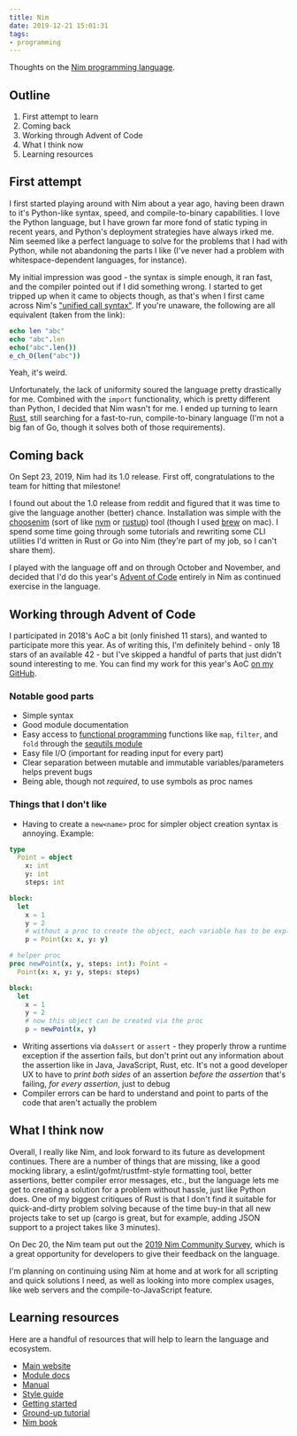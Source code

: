 ```yaml
---
title: Nim
date: 2019-12-21 15:01:31
tags:
- programming
---
```


Thoughts on the [Nim programming language](https://nim-lang.org).

<!-- more -->

## Outline

1. First attempt to learn
1. Coming back
1. Working through Advent of Code
1. What I think now
1. Learning resources

## First attempt

I first started playing around with Nim about a year ago, having been drawn to it's Python-like syntax, speed, and compile-to-binary capabilities. I love the Python language, but I have grown far more fond of static typing in recent years, and Python's deployment strategies have always irked me. Nim seemed like a perfect language to solve for the problems that I had with Python, while not abandoning the parts I like (I've never had a problem with whitespace-dependent languages, for instance).

My initial impression was good - the syntax is simple enough, it ran fast, and the compiler pointed out if I did something wrong. I started to get tripped up when it came to objects though, as that's when I first came across Nim's ["unified call syntax"](https://nim-lang.org/docs/manual.html#procedures-method-call-syntax). If you're unaware, the following are all equivalent (taken from the link):

```nim
echo len "abc"
echo "abc".len
echo("abc".len())
e_ch_O(len("abc"))
```

Yeah, it's weird.

Unfortunately, the lack of uniformity soured the language pretty drastically for me. Combined with the `import` functionality, which is pretty different than Python, I decided that Nim wasn't for me. I ended up turning to learn [Rust](https://www.rust-lang.org/), still searching for a fast-to-run, compile-to-binary language (I'm not a big fan of Go, though it solves both of those requirements).

## Coming back

On Sept 23, 2019, Nim had its 1.0 release. First off, congratulations to the team for hitting that milestone!

I found out about the 1.0 release from reddit and figured that it was time to give the language another (better) chance. Installation was simple with the [choosenim](https://nim-lang.org/install_unix.html) (sort of like [nvm](https://github.com/nvm-sh/nvm) or [rustup](https://rustup.rs/)) tool (though I used [brew](https://brew.sh/) on mac). I spend some time going through some tutorials and rewriting some CLI utilities I'd written in Rust or Go into Nim (they're part of my job, so I can't share them).

I played with the language off and on through October and November, and decided that I'd do this year's [Advent of Code](https://adventofcode.com/) entirely in Nim as continued exercise in the language.

## Working through Advent of Code

I participated in 2018's AoC a bit (only finished 11 stars), and wanted to participate more this year. As of writing this, I'm definitely behind - only 18 stars of an available 42 - but I've skipped a handful of parts that just didn't sound interesting to me. You can find my work for this year's AoC [on my GitHub](https://github.com/celeo/advent2019).

### Notable good parts

* Simple syntax
* Good module documentation
* Easy access to [functional programming](https://en.wikipedia.org/wiki/Functional_programming) functions like `map`, `filter`, and `fold` through the [sequtils module](https://nim-lang.github.io/Nim/sequtils.html)
* Easy file I/O (important for reading input for every part)
* Clear separation between mutable and immutable variables/parameters helps prevent bugs
* Being able, though not _required_, to use symbols as proc names

### Things that I don't like

* Having to create a `new<name>` proc for simpler object creation syntax is annoying. Example:

```nim
type
  Point = object
    x: int
    y: int
    steps: int

block:
  let
    x = 1
    y = 2
    # without a proc to create the object, each variable has to be explicitly assigned
    p = Point(x: x, y: y)

# helper proc
proc newPoint(x, y, steps: int): Point =
  Point(x: x, y: y, steps: steps)

block:
  let
    x = 1
    y = 2
    # now this object can be created via the proc
    p = newPoint(x, y)
```

* Writing assertions via `doAssert` or `assert` - they properly throw a runtime exception if the assertion fails, but don't print out any information about the assertion like in Java, JavaScript, Rust, etc. It's not a good developer UX to have to _print both sides_ of an assertion _before the assertion_ that's failing, _for every assertion_, just to debug
* Compiler errors can be hard to understand and point to parts of the code that aren't actually the problem

## What I think now

Overall, I really like Nim, and look forward to its future as development continues. There are a number of things that are missing, like a good mocking library, a eslint/gofmt/rustfmt-style formatting tool, better assertions, better compiler error messages, etc., but the language lets me get to creating a solution for a problem without hassle, just like Python does. One of my biggest critiques of Rust is that I don't find it suitable for quick-and-dirty problem solving because of the time buy-in that all new projects take to set up (cargo is great, but for example, adding JSON support to a project takes like 3 minutes).

On Dec 20, the Nim team put out the [2019 Nim Community Survey](https://nim-lang.org/blog/2019/12/20/community-survey-2019.html), which is a great opportunity for developers to give their feedback on the language.

I'm planning on continuing using Nim at home and at work for all scripting and quick solutions I need, as well as looking into more complex usages, like web servers and the compile-to-JavaScript feature.

## Learning resources

Here are a handful of resources that will help to learn the language and ecosystem.

* [Main website](https://nim-lang.org/)
* [Module docs](https://nim-lang.org/docs/lib.html)
* [Manual](https://nim-lang.org/docs/manual.html)
* [Style guide](https://nim-lang.org/docs/nep1.html)
* [Getting started](https://nim-by-example.github.io)
* [Ground-up tutorial](https://narimiran.github.io/nim-basics/)
* [Nim book](https://www.oreilly.com/library/view/nim-in-action/9781617293436/)
